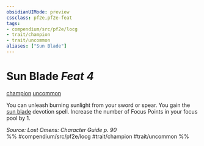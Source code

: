 ```yaml
---
obsidianUIMode: preview
cssclass: pf2e,pf2e-feat
tags:
- compendium/src/pf2e/locg
- trait/champion
- trait/uncommon
aliases: ["Sun Blade"]
---
```

# Sun Blade  *Feat 4*  
[champion](../../rules/traits/champion.md)  [uncommon](../../rules/traits/uncommon.md)  


You can unleash burning sunlight from your sword or spear. You gain the [sun blade](../spells/sun-blade-locg.md) devotion spell. Increase the number of Focus Points in your focus pool by 1.

*Source: Lost Omens: Character Guide p. 90*  
%% #compendium/src/pf2e/locg #trait/champion #trait/uncommon %%